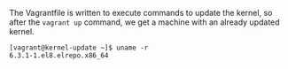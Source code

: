 The Vagrantfile is written to execute commands to update the kernel, so after the `vagrant up` command, we get a machine with an already updated kernel.

```
[vagrant@kernel-update ~]$ uname -r
6.3.1-1.el8.elrepo.x86_64
```
